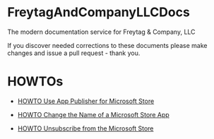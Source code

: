 # FreytagAndCompanyLLCDocs
The modern documentation service for Freytag &amp; Company, LLC

If you discover needed corrections to these documents please make changes and issue a pull request - thank you.

# HOWTOs

- [HOWTO Use App Publisher for Microsoft Store](HOWTO-App-Publisher-for-Microsoft-Store-Usage.md)

- [HOWTO Change the Name of a Microsoft Store App](HOWTO-Change-the-name-of-a-microsoft-store-app.md)

- [HOWTO Unsubscribe from the Microsoft Store](HOWTO-Unsubscribe-from-the-Microsoft-Store.md)
